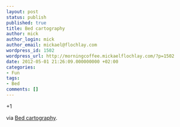 ```yaml
---
layout: post
status: publish
published: true
title: Bed cartography
author: mick
author_login: mick
author_email: mickael@flochlay.com
wordpress_id: 1502
wordpress_url: http://morningcoffee.mickaelflochlay.com/?p=1502
date: 2012-05-01 21:26:09.000000000 +02:00
categories:
- Fun
tags:
- Bed
comments: []
---
```

+1

via <a href="http://flowingdata.com/2012/05/01/bed-cartography/">Bed cartography</a>.
